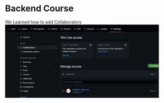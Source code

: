 Backend Course
===========================
We Learned how to add Collaborators![Collaborators page](./Collab.png "Collab")
